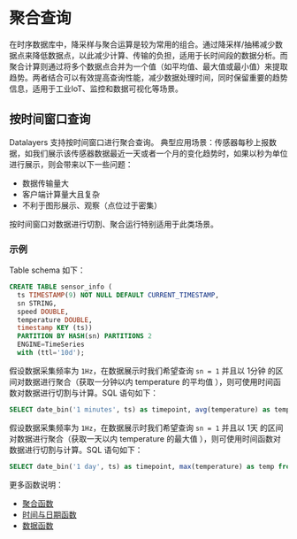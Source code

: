# 聚合查询

在时序数据库中，降采样与聚合运算是较为常用的组合。通过降采样/抽稀减少数据点来降低数据点，以此减少计算、传输的负担，适用于长时间段的数据分析。而聚合计算则通过将多个数据点合并为一个值（如平均值、最大值或最小值）来提取趋势。两者结合可以有效提高查询性能，减少数据处理时间，同时保留重要的趋势信息，适用于工业IoT、监控和数据可视化等场景。

## 按时间窗口查询
Datalayers 支持按时间窗口进行聚合查询。
典型应用场景：传感器每秒上报数据，如我们展示该传感器数据最近一天或者一个月的变化趋势时，如果以秒为单位进行展示，则会带来以下一些问题：  
* 数据传输量大
* 客户端计算量大且复杂
* 不利于图形展示、观察（点位过于密集）

按时间窗口对数据进行切割、聚合运行特别适用于此类场景。

### 示例
Table schema 如下：
```sql
CREATE TABLE sensor_info (
  ts TIMESTAMP(9) NOT NULL DEFAULT CURRENT_TIMESTAMP,
  sn STRING,
  speed DOUBLE,
  temperature DOUBLE,
  timestamp KEY (ts))
  PARTITION BY HASH(sn) PARTITIONS 2
  ENGINE=TimeSeries
  with (ttl='10d');
```

假设数据采集频率为 `1Hz`，在数据展示时我们希望查询 `sn = 1` 并且以 1分钟 的区间对数据进行聚合（获取一分钟以内 temperature 的平均值 ），则可使用时间函数对数据进行切割与计算。SQL 语句如下：

```sql
SELECT date_bin('1 minutes', ts) as timepoint, avg(temperature) as temp from sensor_info where sn = 1 group by timepoint;
```

假设数据采集频率为 `1Hz`，在数据展示时我们希望查询 `sn = 1` 并且以 1天 的区间对数据进行聚合（获取一天以内 temperature 的最大值 ），则可使用时间函数对数据进行切割与计算。SQL 语句如下：

```sql
SELECT date_bin('1 day', ts) as timepoint, max(temperature) as temp from sensor_info where sn = 1 group by timepoint;
```

更多函数说明：
* [聚合函数](../sql-reference/aggregation.md)
* [时间与日期函数](../sql-reference/date.md)
* [数据函数](../sql-reference/math.md)
